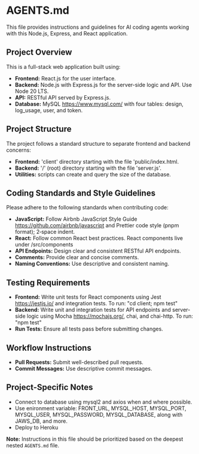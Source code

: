 # AGENTS.md

This file provides instructions and guidelines for AI coding agents working with this Node.js, Express, and React application.

## Project Overview

This is a full-stack web application built using:
- **Frontend:** React.js for the user interface.
- **Backend:** Node.js with Express.js for the server-side logic and API. Use Node 20 LTS.
- **API:** RESTful API served by Express.js.
- **Database:** MySQL https://www.mysql.com/ with four tables: design, log_usage, user, and token.

## Project Structure

The project follows a standard structure to separate frontend and backend concerns:
- **Frontend:** 'client' directory starting with the file 'public/index.html.
- **Backend:** '/' (root) directory starting with the file 'server.js'.
- **Utilities:** scripts can create and query the size of the database.

## Coding Standards and Style Guidelines

Please adhere to the following standards when contributing code:
- **JavaScript:** Follow Airbnb JavaScript Style Guide https://github.com/airbnb/javascript and Prettier code style (pnpm format); 2‑space indent.
- **React:**  Follow common React best practices. React components live under /src/components
- **API Endpoints:** Design clear and consistent RESTful API endpoints.
- **Comments:** Provide clear and concise comments.
- **Naming Conventions:** Use descriptive and consistent naming.

## Testing Requirements

- **Frontend:** Write unit tests for React components using Jest https://jestjs.io/ and integration tests. To run: "cd client; npm test"
- **Backend:** Write unit and integration tests for API endpoints and server-side logic using Mocha https://mochajs.org/, chai, and chai-http. To run: "npm test"
- **Run Tests:** Ensure all tests pass before submitting changes.

## Workflow Instructions

- **Pull Requests:** Submit well-described pull requests.
- **Commit Messages:** Use descriptive commit messages.

## Project-Specific Notes

- Connect to database using mysql2 and axios when and where possible.
- Use enironment variable: FRONT_URL, MYSQL_HOST, MYSQL_PORT, MYSQL_USER, MYSQL_PASSWORD, MYSQL_DATABASE, along with JAWS_DB, and more.
- Deploy to Heroku

**Note:** Instructions in this file should be prioritized based on the deepest nested `AGENTS.md` file.
